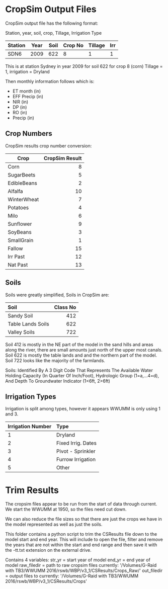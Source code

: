 # CropSim Output Files

CropSim output file has the following format:

Station, year, soil, crop, Tillage, Irrigation Type

| Station | Year | Soil | Crop No | Tillage | Irr |
| ------- | ---- | ---- | ------- | ---- | --- |
| SDN6 | 2009 | 622 | 8 | 1 | 1 |

This is at station Sydney in year 2009 for soil 622 for crop 8 (corn) Tillage = 1, irrigation = Dryland

Then monthly information follows which is:

- ET month (in)
- EFF Precip (in)
- NIR (in)
- DP (in)
- RO (in)
- Precip (in)

## Crop Numbers
CropSim results crop number conversion:

| Crop | CropSim Result |
| ----- | ------------: |
| Corn | 8 |
| SugarBeets | 5 |
| EdibleBeans | 2 |
| Alfalfa | 10 |
| WinterWheat | 7 |
| Potatoes | 4 |
| Milo | 6 |
| Sunflower | 9 |
| SoyBeans | 3 |
| SmallGrain | 1 |
| Fallow | 15 |
| Irr Past | 12 |
| Nat Past | 13 |

## Soils
Soils were greatly simplified, Soils in CropSim are:

| Soil | Class No |
| :--- | -------: |
| Sandy Soil | 412 |
| Table Lands Soils | 622 |
| Valley Soils | 722 |

Soil 412 is mostly in the NE part of the model in the sand hills and areas along the river, there are small amounts just north of the upper most canals. Soil 622 is mostly the table lands and and the northern part of the model. Soil 722 looks like the majority of the farmlands.

Soils: Identified By A 3 Digit Code That Represents The Available Water Holding Capacity (In Quarter Of Inch/Foot), Hydrologic Group (1=a,...4=d), And Depth To Groundwater Indicator (1<6ft, 2>6ft)

## Irrigation Types
Irrigation is split among types, however it appears WWUMM is only using 1 and 3.

| Irrigation Number | Type |
| ----------------- | :--- |
| 1 | Dryland |
| 2 | Fixed Irrig. Dates |
| 3 | Pivot - Sprinkler |
| 4 | Furrow Irrigation |
| 5 | Other |

# Trim Results
The cropsim files appear to be run from the start of data through current. We start the WWUMM at 1950, so the files need cut down.

We can also reduce the file sizes so that there are just the crops we have in the model represented as well as just the soils.

This folder contains a python script to trim the CSResults file down to the model start and end year. This will include to open the file, filter and remove the years that are not within the start and end range and then save it with the -tt.txt extension on the external drive.

Contains 4 variables:
str_yr = start year of model
end_yr = end year of model
raw_filedir = path to raw cropsim files currently: '/Volumes/G-Raid with TB3/WWUMM 2016/rswb/WBP/v3_1/CSResults/Crops_Raw/'
out_filedir = output files to currently: '/Volumes/G-Raid with TB3/WWUMM 2016/rswb/WBP/v3_1/CSResults/Crops'
